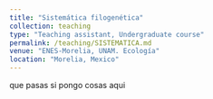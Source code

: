 ```yaml
---
title: "Sistemática filogenética"
collection: teaching
type: "Teaching assistant, Undergraduate course"
permalink: /teaching/SISTEMATICA.md
venue: "ENES-Morelia, UNAM. Ecología"
location: "Morelia, Mexico"
---
```

que pasas si pongo cosas aqui
